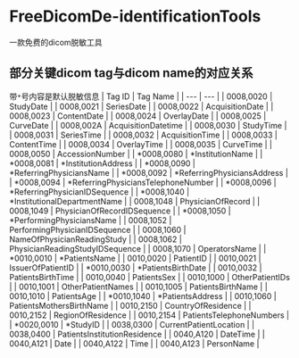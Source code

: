 # FreeDicomDe-identificationTools
一款免费的dicom脱敏工具

## 部分关键dicom tag与dicom name的对应关系
带`*`号内容是默认脱敏信息
| Tag ID  | Tag Name |
| --- | --- |
| 0008,0020 | StudyDate |
| 0008,0021	| SeriesDate |
| 0008,0022	| AcquisitionDate |
| 0008,0023	| ContentDate |
| 0008,0024	| OverlayDate |
| 0008,0025	| CurveDate |
| 0008,002A	| AcquisitionDatetime |
| 0008,0030	| StudyTime |
| 0008,0031	| SeriesTime |
| 0008,0032	| AcquisitionTime |
| 0008,0033	| ContentTime |
| 0008,0034	| OverlayTime |
| 0008,0035	| CurveTime |
| 0008,0050	| AccessionNumber |
| *0008,0080	| *InstitutionName |
| *0008,0081	| *InstitutionAddress |
| *0008,0090	| *ReferringPhysiciansName |
| *0008,0092	| *ReferringPhysiciansAddress |
| *0008,0094	| *ReferringPhysiciansTelephoneNumber |
| *0008,0096	| *ReferringPhysicianIDSequence |
| *0008,1040	| *InstitutionalDepartmentName |
| 0008,1048	| PhysicianOfRecord |
| 0008,1049	| PhysicianOfRecordIDSequence |
| *0008,1050	| *PerformingPhysiciansName |
| 0008,1052	| PerformingPhysicianIDSequence |
| 0008,1060	| NameOfPhysicianReadingStudy |
| 0008,1062	| PhysicianReadingStudyIDSequence |
| 0008,1070	| OperatorsName |
| *0010,0010	| *PatientsName |
| 0010,0020	| PatientID |
| 0010,0021	| IssuerOfPatientID |
| *0010,0030	| *PatientsBirthDate |
| 0010,0032	| PatientsBirthTime |
| 0010,0040	| PatientsSex |
| 0010,1000	| OtherPatientIDs |
| 0010,1001	| OtherPatientNames |
| 0010,1005	| PatientsBirthName |
| 0010,1010	| PatientsAge |
| *0010,1040	| *PatientsAddress |
| 0010,1060	| PatientsMothersBirthName |
| 0010,2150	| CountryOfResidence |
| 0010,2152	| RegionOfResidence |
| 0010,2154	| PatientsTelephoneNumbers |
| *0020,0010	| *StudyID |
| 0038,0300	| CurrentPatientLocation |
| 0038,0400	| PatientsInstitutionResidence |
| 0040,A120	| DateTime |
| 0040,A121	| Date |
| 0040,A122	| Time |
| 0040,A123	| PersonName |
